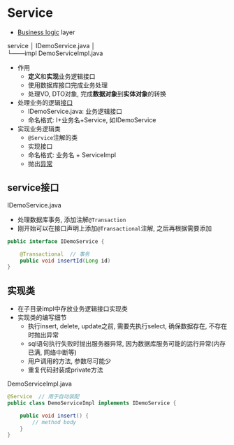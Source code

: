 # Service

- [Business logic](../../ProjectLogic/ProjectLogic.md) layer

service
│   IDemoService.java
│   
└───impl
        DemoServiceImpl.java

- 作用
  - **定义**和**实现**业务逻辑接口
  - 使用数据库接口完成业务处理
  - 处理VO, DTO对象, 完成**数据对象**到**实体对象**的转换
- 处理业务的逻辑[接口](../Java_Interface.md)
  - IDemoService.java: 业务逻辑接口
  - 命名格式: I+业务名+Service, 如IDemoService
- 实现业务逻辑类
  - `@Service`注解的类
  - 实现接口
  - 命名格式: 业务名 + ServiceImpl 
  - 抛出[异常](SpringBoot_Project_Workflow_Exception.md)

## service接口

IDemoService.java

- 处理数据库事务, 添加注解`@Transaction`
- 刚开始可以在接口声明上添加`@Transactional`注解, 之后再根据需要添加

```java
public interface IDemoService {

    @Transactional  // 事务
    public void insertId(Long id)
}
```

## 实现类

- 在子目录impl中存放业务逻辑接口实现类
- 实现类的编写细节
  - 执行insert, delete, update之前, 需要先执行select, 确保数据存在, 不存在时抛出异常
  - sql语句执行失败时抛出服务器异常, 因为数据库服务可能的运行异常(内存已满, 网络中断等)
  - 用户调用的方法, 参数尽可能少
  - 重复代码封装成private方法

DemoServiceImpl.java

```java
@Service  // 用于自动装配
public class DemoServiceImpl implements IDemoService {

    public void insert() {
        // method body
    }
}
```

